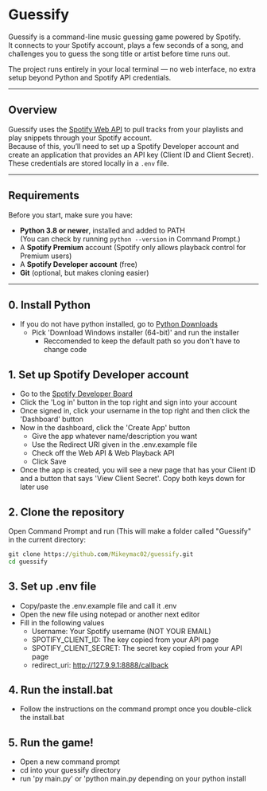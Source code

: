 # Guessify

Guessify is a command-line music guessing game powered by Spotify.  
It connects to your Spotify account, plays a few seconds of a song, and challenges you to guess the song title or artist before time runs out.

The project runs entirely in your local terminal — no web interface, no extra setup beyond Python and Spotify API credentials.

---

## Overview

Guessify uses the [Spotify Web API](https://developer.spotify.com) to pull tracks from your playlists and play snippets through your Spotify account.  
Because of this, you’ll need to set up a Spotify Developer account and create an application that provides an API key (Client ID and Client Secret).  
These credentials are stored locally in a `.env` file.

---

## Requirements

Before you start, make sure you have:

- **Python 3.8 or newer**, installed and added to PATH  
  (You can check by running `python --version` in Command Prompt.)
- A **Spotify Premium** account (Spotify only allows playback control for Premium users)
- A **Spotify Developer account** (free)
- **Git** (optional, but makes cloning easier)

---

## 0. Install Python
- If you do not have python installed, go to [Python Downloads](https://www.python.org/downloads/windows/)
    - Pick 'Download Windows installer (64-bit)' and run the installer
        - Reccomended to keep the default path so you don't have to change code
     
          
## 1. Set up Spotify Developer account

- Go to the [Spotify Developer Board](https://developer.spotify.com)
- Click the 'Log in' button in the top right and sign into your account
- Once signed in, click your username in the top right and then click the 'Dashboard' button
- Now in the dashboard, click the 'Create App' button
    - Give the app whatever name/description you want
    - Use the Redirect URI given in the .env.example file
    - Check off the Web API & Web Playback API
    - Click Save
- Once the app is created, you will see a new page that has your Client ID and a button that says 'View Client Secret'. Copy both keys down for later use

## 2. Clone the repository

Open Command Prompt and run (This will make a folder called "Guessify" in the current directory:

```cmd
git clone https://github.com/Mikeymac02/guessify.git
cd guessify
```

## 3. Set up .env file

- Copy/paste the .env.example file and call it .env
- Open the new file using notepad or another next editor
- Fill in the following values
  - Username: Your Spotify username (NOT YOUR EMAIL)
  - SPOTIFY_CLIENT_ID: The key copied from your API page
  - SPOTIFY_CLIENT_SECRET: The secret key copied from your API page
  - redirect_uri: http://127.9.9.1:8888/callback

## 4. Run the install.bat

- Follow the instructions on the command prompt once you double-click the install.bat

## 5. Run the game!

- Open a new command prompt
- cd into your guessify directory
- run 'py main.py' or 'python main.py depending on your python install



